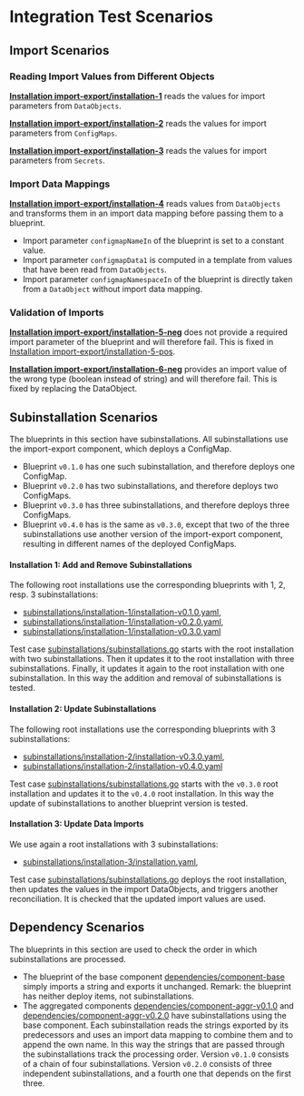 # Integration Test Scenarios

## Import Scenarios

### Reading Import Values from Different Objects

[**Installation import-export/installation-1**](./import-export/installation-1/installation.yaml) 
reads the values for import parameters from `DataObjects`.

[**Installation import-export/installation-2**](./import-export/installation-2/installation.yaml) 
reads the values for import parameters from `ConfigMaps`.

[**Installation import-export/installation-3**](./import-export/installation-3/installation.yaml) 
reads the values for import parameters from `Secrets`.


### Import Data Mappings

[**Installation import-export/installation-4**](./import-export/installation-4/installation.yaml) 
reads values from `DataObjects` and transforms them in an import data mapping before passing them to a blueprint.
- Import parameter `configmapNameIn` of the blueprint is set to a constant value.
- Import parameter `configmapData1` is computed in a template from values that have been read from `DataObjects`.
- Import parameter `configmapNamespaceIn` of the blueprint is directly taken from a `DataObject` without import data 
  mapping.

### Validation of Imports

[**Installation import-export/installation-5-neg**](./import-export/installation-5/installation-neg.yaml)
does not provide a required import parameter of the blueprint and will therefore fail.
This is fixed in [Installation import-export/installation-5-pos](./import-export/installation-5/installation-pos.yaml).

[**Installation import-export/installation-6-neg**](./import-export/installation-6/installation.yaml)
provides an import value of the wrong type (boolean instead of string) and will therefore fail.
This is fixed by replacing the DataObject.


## Subinstallation Scenarios

The blueprints in this section have subinstallations. All subinstallations use the import-export component, which 
deploys a ConfigMap.

- Blueprint `v0.1.0` has one such subinstallation, and therefore deploys one ConfigMap.
- Blueprint `v0.2.0` has two subinstallations, and therefore deploys two ConfigMaps.
- Blueprint `v0.3.0` has three subinstallations, and therefore deploys three ConfigMaps.
- Blueprint `v0.4.0` has is the same as `v0.3.0`, except that two of the three subinstallations use another version of 
  the import-export component, resulting in different names of the deployed ConfigMaps.

#### Installation 1: Add and Remove Subinstallations

The following root installations use the corresponding blueprints with 1, 2, resp. 3 subinstallations:

- [subinstallations/installation-1/installation-v0.1.0.yaml](./subinstallations/installation-1/installation-v0.1.0.yaml),
- [subinstallations/installation-1/installation-v0.2.0.yaml](./subinstallations/installation-1/installation-v0.2.0.yaml),
- [subinstallations/installation-1/installation-v0.3.0.yaml](./subinstallations/installation-1/installation-v0.3.0.yaml)

Test case [subinstallations/subinstallations.go](../subinstallations/subinstallations.go)
starts with the root installation with two subinstallations.
Then it updates it to the root installation with three subinstallations.
Finally, it updates it again to the root installation with one subinstallation. In this way the addition and removal
of subinstallations is tested.

#### Installation 2: Update Subinstallations

The following root installations use the corresponding blueprints with 3 subinstallations:

- [subinstallations/installation-2/installation-v0.3.0.yaml](./subinstallations/installation-2/installation-v0.3.0.yaml),
- [subinstallations/installation-2/installation-v0.4.0.yaml](./subinstallations/installation-3/installation-v0.4.0.yaml)

Test case [subinstallations/subinstallations.go](../subinstallations/subinstallations.go)
starts with the `v0.3.0` root installation and updates it to the `v0.4.0` root installation.
In this way the update of subinstallations to another blueprint version is tested.

#### Installation 3: Update Data Imports

We use again a root installations with 3 subinstallations:

- [subinstallations/installation-3/installation.yaml](./subinstallations/installation-3/installation.yaml),

Test case [subinstallations/subinstallations.go](../subinstallations/subinstallations.go)
deploys the root installation, then updates the values in the import DataObjects, and triggers another
reconciliation. It is checked that the updated import values are used.

## Dependency Scenarios

The blueprints in this section are used to check the order in which subinstallations are processed.

- The blueprint of the base component [dependencies/component-base](dependencies/component-base) simply imports a 
  string and exports it unchanged. Remark: the blueprint has neither deploy items, not subinstallations.
- The aggregated components [dependencies/component-aggr-v0.1.0](dependencies/component-aggr-v0.1.0) and
  [dependencies/component-aggr-v0.2.0](dependencies/component-aggr-v0.2.0) have subinstallations using the base 
  component. Each subinstallation reads the strings exported by its predecessors and uses an import data mapping to 
  combine them and to append the own name. In this way the strings that are passed through the subinstallations track 
  the processing order. Version `v0.1.0` consists of a chain of four subinstallations. Version `v0.2.0` consists of 
  three independent subinstallations, and a fourth one that depends on the first three.
